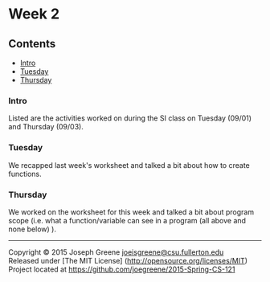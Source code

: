 # Week 2

## Contents
- [Intro](#intro)
- [Tuesday](#tuesday)
- [Thursday](#thursday)
    
### Intro
Listed are the activities worked on during the SI class on Tuesday (09/01) and Thursday (09/03).

### Tuesday
We recapped last week's worksheet and talked a bit about how to create functions.

### Thursday
We worked on the worksheet for this week and talked a bit about program scope (i.e. what a 
function/variable can see in a program (all above and none below) ).

-------------------------------------------------------------------------------

Copyright &copy; 2015 Joseph Greene <joeisgreene@csu.fullerton.edu>  
Released under [The MIT License] (http://opensource.org/licenses/MIT)  
Project located at <https://github.com/joegreene/2015-Spring-CS-121>
